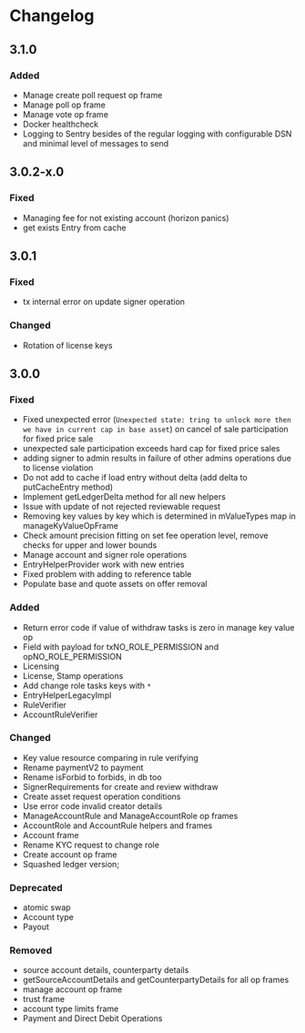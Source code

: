 # Changelog

## 3.1.0

### Added

* Manage create poll request op frame
* Manage poll op frame
* Manage vote op frame
* Docker healthcheck
* Logging to Sentry besides of the regular logging with configurable DSN and minimal level of messages to send

## 3.0.2-x.0

### Fixed

* Managing fee for not existing account (horizon panics)
* get exists Entry from cache

## 3.0.1

### Fixed

* tx internal error on update signer operation

### Changed

* Rotation of license keys

## 3.0.0

### Fixed

* Fixed unexpected error (`Unexpected state: tring to unlock more then we have in current cap in base asset`) on cancel of sale participation for fixed price sale
* unexpected sale participation exceeds hard cap for fixed price sales
* adding signer to admin results in failure of other admins operations due to license violation
* Do not add to cache if load entry without delta (add delta to putCacheEntry method)
* Implement getLedgerDelta method for all new helpers
* Issue with update of not rejected reviewable request
* Removing key values by key which is determined in mValueTypes map in manageKyValueOpFrame
* Check amount precision fitting on set fee operation level, remove checks for upper and lower bounds
* Manage account and signer role operations
* EntryHelperProvider work with new entries
* Fixed problem with adding to reference table
* Populate base and quote assets on offer removal

### Added

* Return error code if value of withdraw tasks is zero in manage key value op
* Field with payload for txNO_ROLE_PERMISSION and opNO_ROLE_PERMISSION
* Licensing
* License, Stamp operations
* Add change role tasks keys with `*`
* EntryHelperLegacyImpl
* RuleVerifier
* AccountRuleVerifier

### Changed

* Key value resource comparing in rule verifying
* Rename paymentV2 to payment
* Rename isForbid to forbids, in db too
* SignerRequirements for create and review withdraw
* Create asset request operation conditions
* Use error code invalid creator details
* ManageAccountRule and ManageAccountRole op frames
* AccountRole and AccountRule helpers and frames
* Account frame
* Rename KYC request to change role
* Create account op frame
* Squashed ledger version;

### Deprecated

* atomic swap
* Account type
* Payout

### Removed

* source account details, counterparty details
* getSourceAccountDetails and getCounterpartyDetails for all op frames
* manage account op frame
* trust frame
* account type limits frame
* Payment and Direct Debit Operations
